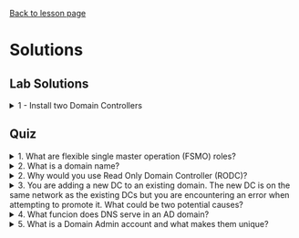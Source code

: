 [Back to lesson page](README.md)

# Solutions
## Lab Solutions

<details><summary>1 - Install two Domain Controllers</summary>

After connecting to your lab server (DC1):
1. Install the AD DS Role
    1. From Server Manager, Manage > Add Roles and Features > Server Roles
    2. Select Active Directory Domain Services (include management tools)
    3. Click Next until you can click Install, wait for install to complete

2. Promote the first Domain Controller
    1. Select 'Add a new forest', and specify a new root domain name, next
    1. Create a DSRM password, next
    1. Skip the DNS registration screen
    1. (Optional) Customize the NetBIOS name
    1. Leave the Paths default, click next twice
    1. Ignore the warnings and Install

3. The server will restart, reconnect and validate that DNS and AD are both running

4. RDP from DC1 into DC2

5. Test network and DNS connectivity
    1. Ping DC1, do you get a reply?
    2. Ping the domain name you configured in step 2-1

6. DNS will not be working, open the network adapter settings and set the primary DNS server to the IP of DC1 you saw in step 5-1

7. Retest and validate DNS is working (step 5-2)

8. Redo step 1 on DC2

9. Promote DC2 as a domain controller
    1. Add to existing domain, specify your domain name from step 2-1
    1. Add the required credentials, click next
    1. Set a DSRM password, next
    1. Click next until you can click Install

10. After DC2 restarts, open AD Users and Computers and validate that DC2 is listed under Domain Controllers

11. Log into DC2 with domain credentials to confirm

</details>

## Quiz

<details><summary>1. What are flexible single master operation (FSMO) roles?</summary>
<br>

> FSMO roles identify which domain controller is responsible for certain domain functions that have to be managed or performed by a single domain controller. It is best practice to assign all FSMO roles to the same "primary" DC.
</details>

<details><summary>2. What is a domain name?</summary>
<br>

> A domain name, just like an internet domain name, is the DNS name used to identify your local Active Directory domain.
</details>

<details><summary>2. Why would you use Read Only Domain Controller (RODC)?</summary>
<br>

> RODCs should only be used in cases where a Domain Controller cannot be physically secured. It prevents someone from obtaining a complete copy of the Active Directory database through the physical hard drives.
</details>

<details><summary>3. You are adding a new DC to an existing domain. The new DC is on the same network as the existing DCs but you are encountering an error when attempting to promote it. What could be two potential causes?</summary>
<br>

> - There may be a firewall blocking communication to the existing DC
> - Your new DC may not be configured to use the AD Domain for DNS

</details>

<details><summary>4. What funcion does DNS serve in an AD domain?</summary>
<br>

> DNS resolution is required for ALL active directory operations. You cannot contact or interact with a domain controller without using DNS. Any login or authentication activity in active directory uses the AD domain name to look up a domain controller, without DNS working, the client would be unable to connect.
</details>

<details><summary>5. What is a Domain Admin account and what makes them unique?</summary>
<br>

> Domain admins are the most highly privileged accounts in an AD environment. A domain admin account can be used to gain access to any system connected to an AD domain. It is best practice to limit the use of these accounts to only domain administration tasks on the DCs themselves.
</details>
